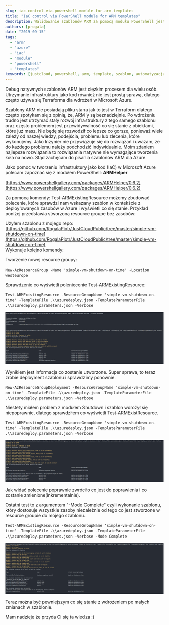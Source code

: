 ```yaml
---
slug: iac-control-via-powershell-module-for-arm-templates
title: "IaC control via PowerShell module for ARM templates"
description: Walidowanie szablonów ARM za pomocą modułu PowerShell jest możliwe dzięki nowemu modułowi. Użycie tego modułu pomoże Ci sprawdzić czy szablon jest poprawny i jakie zmiany wprowadzi na wdrażanym środowisku Azure.
authors: [progala]
date: "2019-09-15"
tags: 
  - "arm"
  - "azure"
  - "iac"
  - "module"
  - "powershell"
  - "templates"
keywords: [justcloud, powershell, arm, template, szablon, automatyzacja, automation, azure, microsoft azure, iac, module]
---
```


Debug natywnych szablonów ARM jest ciężkim procesem dla wielu osób. Utrzymanie infrastruktury jako kod również nie jest prostą sprawą, dlatego często używa się Terraforma dla wdrożeń w Microsoft Azure.

Szablony ARM nie posiadają pliku stanu jak to jest w Terraform dlatego często spotykam się z opinią, że, ARM'y są beznadziejnie. Po wdrożeniu trudno jest utrzymać stały rozwój infrastruktury z tego samego szablonu oraz często problemem jest przewidywalność co się stanie z obiektami, które już masz. Nie będę się rozwodził co lepsze co gorsze, ponieważ wiele zależy od naszej wiedzy, podejścia, problemu lub zlecenia, które wykonujemy. Jako Inżynier nie przywiązuje się do rozwiązań i uważam, że do każdego problemu należy podchodzić indywidualnie. Moim zdaniem najlepsze rozwiązania to rozwiązania natywne nie wymagające tworzenia koła na nowo. Stąd zachęcam do pisania szablonów ARM dla Azure.

Jako pomoc w tworzeniu infrastruktury jako kod (IaC) w Microsoft Azure polecam zapoznać się z modułem PowerShell: **ARMHelper**

[https://www.powershellgallery.com/packages/ARMHelper/0.6.2](https://www.powershellgallery.com/packages/ARMHelper/0.6.2)

Za pomocą komendy: Test-ARMExistingResource możemy zbudować polecenie, które sprawdzi nam wskazany szablon w kontekście z deploy'owanych zasobów w Azure i wyświetli co się stanie. Przykład poniżej przedstawia stworzoną resource groupe bez zasobów:

Użyłem szablonu z mojego repo: [https://github.com/RogalaPiotr/JustCloudPublic/tree/master/simple-vm-shutdown-on-time](https://github.com/RogalaPiotr/JustCloudPublic/tree/master/simple-vm-shutdown-on-time)  
Wykonuje kolejno komendy:

<!--truncate-->

Tworzenie nowej resource groupy:

`New-AzResourceGroup -Name 'simple-vm-shutdown-on-time' -Location westeurope`

Sprawdzenie co wyświetli poleniecenie Test-ARMExistingResource:

`Test-ARMExistingResource -ResourceGroupName 'simple-vm-shutdown-on-time' -TemplateFile .\\azuredeploy.json -TemplateParameterFile .\\azuredeploy.parameters.json -Verbose`

![](images/2019-09-15_12h46_05.png)

Wynikiem jest informacja co zostanie utworzone. Super sprawa, to teraz zrobie deployment szablonu i sprawdzimy ponownie.

`New-AzResourceGroupDeployment -ResourceGroupName 'simple-vm-shutdown-on-time' -TemplateFile .\\azuredeploy.json -TemplateParameterFile .\\azuredeploy.parameters.json -Verbose`

Niestety miałem problem z modułem Shutdown i szablon wdrożył się niepoprawnie, dlatego sprawdziłem co wyświetli Test-ARMExistResource.

`Test-ARMExistingResource -ResourceGroupName 'simple-vm-shutdown-on-time' -TemplateFile .\\azuredeploy.json -TemplateParameterFile .\\azuredeploy.parameters.json -Verbose`

![](images/2019-09-15_13h01_42.png)

Jak widać polecenie poprawnie zwróciło co jest do poprawienia i co zostanie zmienione(inkrementalnie).

Ostatni test to z argumentem "-Mode Complete" czyli wykonanie szablonu, który dostosuje wszystkie zasoby niezależnie od tego co jest stworzone w resource groupie do mojego szablonu.

`Test-ARMExistingResource -ResourceGroupName 'simple-vm-shutdown-on-time' -TemplateFile .\\azuredeploy.json -TemplateParameterFile .\\azuredeploy.parameters.json -Verbose -Mode Complete`

![](images/2019-09-15_13h02_32.png)

Teraz można być pewniejszym co się stanie z wdrożeniem po małych zmianach w szablonie.


Mam nadzieje że przyda Ci się ta wiedza :)

